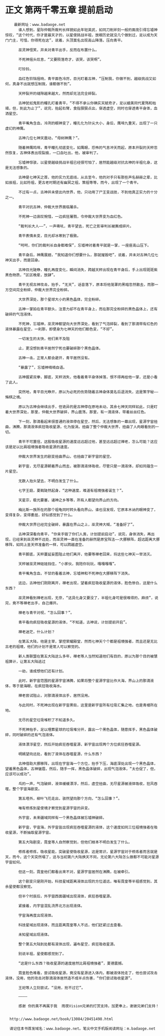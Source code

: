 # 正文 第两千零五章 提前启动
        最新网址：www.badaoge.net
          谁人想到，星际仲裁所裁判长样貌如此年轻英武，如同刀削斧刻一般的面庞引得忘墟神惊叹，“这个时代，你才是最天才的，以星使挑战半祖，放眼历史就没几个做到过，足以成为天门门主，可惜，你得死在这”，说着，头顶莫名出现高山降落，压向青平。
      
          巫灵神怪笑，并未对青平出手，反而在布置什么。
      
          不死神摇头叹息，“又要陨落奇才，该哭，该哭啊”。
      
          叮铃铃。
      
          血红色铃铛摇响，青平面色冷厉，目光盯着古神，“压制我，你做不到，越级挑战又如何，真身不出就想压制我，谁都做不到”。
      
          天秤裂开的缝隙越来越大，然而却无法完全碎裂。
      
          古神犹如鬼影的瞳孔盯着青平，“不得不承认你确实天赋奇才，足以媲美同代夏殇和枯竭，但，到此为止了”，说完，抬起右臂，食指狠狠点出，穿透虚空，同时也穿透青平身体，血洒星空。
      
          青平嘴角含血，冷冽的眼神变了，瞳孔化为针尖大小，身后，鹰啼九重天，出现了一只虚幻的神鹰。
      
          古神几位七神天震动，“母树神鹰？”。
      
          随着神鹰鸣啼，青平瞳孔彻底变化，如鹰眼，恐怖的气息冲天而起，原本开裂的天秤忽然恢复，古神体表出现裂痕，一口血吐出，他，被审判了。
      
          忘墟神惊骇，以星使越级挑战半祖已经很可怕了，居然能越级对抗古神的半祖化身，这是无法想象的。
      
          古神是七神天之首，他的实力无底线，从古至今，他的对手只有那些声名赫赫之辈，比如辰祖，比如符祖，更古老时期还有幽冥之祖，策祖等等，而今，出现了一个青平。
      
          不过有一点，古神并未使出内世界，他，只动用了尸王变战技，不到他真正实力的十分之一。
      
          青平对抗古神，仲裁大世界面临屠杀。
      
          不死神一边哀叹惋惜，一边疯狂屠戮，令仲裁大世界变为血红色。
      
          “裁判长大人——”，一声嘶吼，青平望去，死亡之影审判长被撕成碎片。
      
          青平表情未变，目光却冰寒到了极致。
      
          “呵呵，你们的裁判长自身都难保”，忘墟神对着青平就是一掌，一座座高山压下。
      
          青平身后，神鹰展翅，“我知道你们想要什么，那就摧毁吧”，说着，并未对古神几位七神天出手，而是回身。
      
          古神目光陡睁，瞳孔再度变化，瞬间消失，跨越天秤出现在青平身后，手上出现斑斑紫黑色物质，“区区晚辈，放肆”。
      
          青平无视古神攻击，抬手，“无天”，话音落下，原本将他笼罩的黑暗忽然散去，而那一方空间完全粉碎，仲裁大世界完全粉碎。
      
          大世界深处，那个星球大小的黑色晶体，完全粉碎。
      
          古神一掌拍在青平额头，注意力却不在青平身上，而在那完全粉碎的黑色晶体上，还有破碎的气泡液体。
      
          不死神，忘墟神，巫灵神都望向大世界深处，看到了气泡碎裂，看到了那滴带有红色的液体暴露在星空，一刹那，即便身为七神天的他们都色变，“不好”。
      
          一切发生的太快，他们来不及阻
      
          止，更没想到青平居然宁死也要破碎那个黑色晶体。
      
          古神一击，正常人都会避开，青平居然没有。
      
          “暴露了”，忘墟神喃喃自语。
      
          古神握紧双拳，脚底，天秤消失，他看着青平身体掉落，恨不得再给他一掌，还是小看了此人。
      
          突然地，青平目光睁开，原以为必死的伤势随着古神身体莫名后退消失，这是策字秘——悔棋之境。
      
          原以为古神会继续出手，但诡异的是古神停在原地未动，其余七神天同样如此，只是盯着大世界深处，那里，仲裁大世界破碎，界山震荡，那里，有一滴液体，带着丝丝红色。
      
          下一刻，那滴看起来很普通的液体停在星空，然后，无法想象的一幕出现，星源宇宙扭曲，沸腾，那滴液体疯狂吸收星源，化为旋涡，扭曲了整个仲裁大世界，扭曲了人肉眼看到的一切。
      
          青平不可置信，这股吸收星源的速度远远超过他，甚至远远超过禅老，怎么可能？这应该是足以比肩祖境强者吸收星源的速度。
      
          仲裁大世界发生的剧变扭曲界山，也扭曲了新宇宙的星空。
      
          新宇宙，无尽星源朝着界山而去，被那滴液体吸收，尽管只是一滴液体，却如同蕴含一片星空。
      
          无数人抬头望去，不明白发生了什么。
      
          七字王庭，夏戟陡然起身，“这种速度，难道有祖境强者诞生？”。
      
          天星宗，极光要塞，诸神之乡等等，所有人都望向界山的方向。
      
          梅比斯一族所在的那个祖龟同时转头看向界山，谁也没发现，它原本木讷的眼神变了，变得复杂，变得委屈，好似感觉到了什么。
      
          仲裁大世界已经完全破碎，暴露在界山之上，巫灵神大喊，“准备好了”。
      
          古神深深看向青平，“你亲手毁了你们人类，计划提前启动”，说完，身体消失，再出现，已经来到巫灵神不远处，而巫灵神一直在准备的赫然是原宝阵法——大挪移阵，超远距离大挪移阵，如同上圣天师准备的一样，可以跨越虚空。
      
          青平脚底，天秤蔓延妄图阻止他们离开，他要等禅老回来，将这些七神天一举消灭。
      
          天秤被巫灵神娃娃挡住，“小家伙，我陪你玩玩，嘎嘎嘎嘎”。
      
          青平嘴角含血，不甘的看着古神，忘墟神和不死神在大挪移阵下消失。
      
          这边，古神他们刚刚离开，禅老出现，望着疯狂吸收星源的液体，脸色惨白，这是什么东西？
      
          巫灵神看到禅老出现，无奈，“这具化身又要没了，半祖化身可是很难得的，麻烦”，说完，竟不等禅老出手，自己爆开。
      
          禅老与青平对视，“怎么回事？”。
      
          青平看向疯狂吸收星源的液体，“不知道，古神说，计划提前开启”。
      
          禅老迷茫，什么计划？
      
          在第五大陆，他是主宰，掌控荣耀殿堂，然而七神天个个都是祖境强者，而且还是无比古老的祖境，他们的计划不是常人可以察觉的。
      
          新人类联盟在第五大陆这么多年，禅老等人当然知道他们有目的，原以为那个目的被慧祖算计，让第五大陆逃过
      
          一劫，谁成想他们还有计划。
      
          此时，新宇宙范围的星源宇宙沸腾，如果将整个星源宇宙比作大海，界山上的那滴液体，等于是海眼，在疯狂吸收海水。
      
          禅老尝试阻止，对那滴液体出手，居然没用。
      
          与此同时，不死神出现在新宇宙黑街，这里是新宇宙所有垃圾汇集之地，也是青楼所在地。
      
          无尽的星空垃圾堆积了不知道多久。
      
          不死神抬手，足以埋葬星球的垃圾堆分开，露出一个黑色晶体，随意挥手，黑色晶体破碎，同时破碎的还有气泡液体。
      
          液体漂浮星空，然后开始疯狂吞噬星源，新宇宙出现两个方位疯狂吞噬星源。
      
          明嫣望向远处，看到了液体在吞噬星源，什么东西？
      
          古神借助大挪移阵，出现在宇宙海一个方位，抬手下压，海底深处出现一个黑色晶体，望着黑色晶体，古神皱眉，然后，随手一挥，黑色晶体破碎，出现气泡液体，“太仓促了，但，应该可以成功”。
      
          乓的一声，气泡破碎，液体缓缓漂浮，然后，虚空扭曲，无尽星源被液体吸收，狂风吞噬，整个宇宙海剧变。
      
          第五塔外，柳叶飞花走出，骇然望向那个方向，“怎么回事？”。
      
          唯有修炼到星使境才察觉到星源宇宙的异变。
      
          外宇宙，未来疆域同样有一个黑色晶体被忘墟神破碎。
      
          新宇宙，宇宙海，外宇宙皆出现疯狂吞噬星源的液体，这个速度如同三位祖境强者在吸收星源，不断抽取星源宇宙。
      
          第五大陆剧变，霓皇等人自然察觉到，但他们根本不明白发生了什么。
      
          修炼者修炼，吸收星能，突破星使吸收星源，这是常识，星源宇宙对于修炼者而言就是天，而今，这个天突然塌了，这与当初第六大陆换天不同，无论第六大陆怎么做都不可能对星源宇宙如何。
      
          但这一刻，霓皇他们都看出来不对，星源宇宙居然在沸腾，在被牵引。
      
          这个剧变只是刚开始，科技星域距离液体出现的方位遥远，唯有霓皇等半祖感觉到，其余星使都没察觉。
      
          但半个时辰后，外宇宙西面疆域出现液体，疯狂吞噬星源。
      
          紧接着，内宇宙混乱流界北方出现液体。
      
          宇宙海再度出现液体。
      
          科技星域出现液体，而且距离霓皇等人不远，他们赶紧过去查看。
      
          未知星域出现液体。
      
          整个第五大陆到处都有液体出现，遍布星空，疯狂吸收星源。
      
          别说半祖，星使都感觉到了。
      
          “这是什么东西？吸收星源的速度居然比肩祖境强者”，夏德震撼。
      
          霓皇脸色难看，尝试吸收星源，竟没有星源进入体内，都被液体抢走了，他也尝试攻击液体，没用，他的攻击对那滴液体居然造不成半点伤害，“你们尝试吸收星源”。
      
          王祀等人立刻尝试，“没用，抢不过它”。
      
          ————
      
          感谢 你的美不再属于我  雨夜Vision兄弟的打赏支持，加更奉上，谢谢兄弟们支持！
      
      
      http://www.badaoge.net/book/13084/20451498.html
      
      请记住本书首发域名：www.badaoge.net。笔尖中文手机版阅读网址：m.badaoge.net